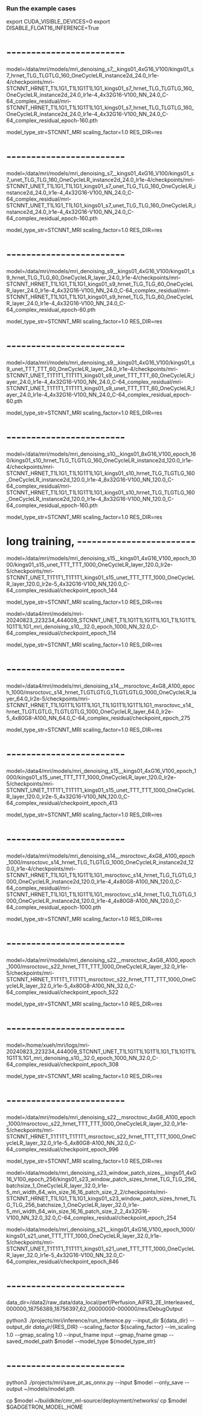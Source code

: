 ### Run the example cases

export CUDA_VISIBLE_DEVICES=0
export DISABLE_FLOAT16_INFERENCE=True

# ------------------------

model=/data/mri/models/mri_denoising_s7__kings01_4xG16_V100/kings01_s7_hrnet_TLG_TLGTLG_160_OneCycleLR_instance2d_24.0_lr1e-4/checkpoints/mri-STCNNT_HRNET_T1L1G1_T1L1G1T1L1G1_kings01_s7_hrnet_TLG_TLGTLG_160_OneCycleLR_instance2d_24.0_lr1e-4_4x32G16-V100_NN_24.0_C-64_complex_residual/mri-STCNNT_HRNET_T1L1G1_T1L1G1T1L1G1_kings01_s7_hrnet_TLG_TLGTLG_160_OneCycleLR_instance2d_24.0_lr1e-4_4x32G16-V100_NN_24.0_C-64_complex_residual_epoch-160.pth

model_type_str=STCNNT_MRI
scaling_factor=1.0
RES_DIR=res

# ------------------------

model=/data/mri/models/mri_denoising_s7__kings01_4xG16_V100/kings01_s7_unet_TLG_TLG_160_OneCycleLR_instance2d_24.0_lr1e-4/checkpoints/mri-STCNNT_UNET_T1L1G1_T1L1G1_kings01_s7_unet_TLG_TLG_160_OneCycleLR_instance2d_24.0_lr1e-4_4x32G16-V100_NN_24.0_C-64_complex_residual/mri-STCNNT_UNET_T1L1G1_T1L1G1_kings01_s7_unet_TLG_TLG_160_OneCycleLR_instance2d_24.0_lr1e-4_4x32G16-V100_NN_24.0_C-64_complex_residual_epoch-160.pth

model_type_str=STCNNT_MRI
scaling_factor=1.0
RES_DIR=res

# ------------------------

model=/data/mri/models/mri_denoising_s9__kings01_4xG16_V100/kings01_s9_hrnet_TLG_TLG_60_OneCycleLR_layer_24.0_lr1e-4/checkpoints/mri-STCNNT_HRNET_T1L1G1_T1L1G1_kings01_s9_hrnet_TLG_TLG_60_OneCycleLR_layer_24.0_lr1e-4_4x32G16-V100_NN_24.0_C-64_complex_residual/mri-STCNNT_HRNET_T1L1G1_T1L1G1_kings01_s9_hrnet_TLG_TLG_60_OneCycleLR_layer_24.0_lr1e-4_4x32G16-V100_NN_24.0_C-64_complex_residual_epoch-60.pth

model_type_str=STCNNT_MRI
scaling_factor=1.0
RES_DIR=res

# ------------------------

model=/data/mri/models/mri_denoising_s9__kings01_4xG16_V100/kings01_s9_unet_TTT_TTT_60_OneCycleLR_layer_24.0_lr1e-4/checkpoints/mri-STCNNT_UNET_T1T1T1_T1T1T1_kings01_s9_unet_TTT_TTT_60_OneCycleLR_layer_24.0_lr1e-4_4x32G16-V100_NN_24.0_C-64_complex_residual/mri-STCNNT_UNET_T1T1T1_T1T1T1_kings01_s9_unet_TTT_TTT_60_OneCycleLR_layer_24.0_lr1e-4_4x32G16-V100_NN_24.0_C-64_complex_residual_epoch-60.pth

model_type_str=STCNNT_MRI
scaling_factor=1.0
RES_DIR=res

# ------------------------

model=/data/mri/models/mri_denoising_s10__kings01_8xG16_V100_epoch_160/kings01_s10_hrnet_TLG_TLGTLG_160_OneCycleLR_instance2d_120.0_lr1e-4/checkpoints/mri-STCNNT_HRNET_T1L1G1_T1L1G1T1L1G1_kings01_s10_hrnet_TLG_TLGTLG_160_OneCycleLR_instance2d_120.0_lr1e-4_8x32G16-V100_NN_120.0_C-64_complex_residual/mri-STCNNT_HRNET_T1L1G1_T1L1G1T1L1G1_kings01_s10_hrnet_TLG_TLGTLG_160_OneCycleLR_instance2d_120.0_lr1e-4_8x32G16-V100_NN_120.0_C-64_complex_residual_epoch-160.pth

model_type_str=STCNNT_MRI
scaling_factor=1.0
RES_DIR=res

# long training, ------------------------

model=/data/mri/models/mri_denoising_s15__kings01_4xG16_V100_epoch_1000/kings01_s15_unet_TTT_TTT_1000_OneCycleLR_layer_120.0_lr2e-5/checkpoints/mri-STCNNT_UNET_T1T1T1_T1T1T1_kings01_s15_unet_TTT_TTT_1000_OneCycleLR_layer_120.0_lr2e-5_4x32G16-V100_NN_120.0_C-64_complex_residual/checkpoint_epoch_144

model_type_str=STCNNT_MRI
scaling_factor=1.0
RES_DIR=res

model=/data4/mri/models/mri-20240823_223234_444009_STCNNT_UNET_T1L1G1T1L1G1T1L1G1_T1L1G1T1L1G1T1L1G1_mri_denoising_s10__32.0_epoch_1000_NN_32.0_C-64_complex_residual/checkpoint_epoch_114

model_type_str=STCNNT_MRI
scaling_factor=1.0
RES_DIR=res

# ------------------------

model=/data4/mri/models/mri_denoising_s14__msroctovc_4xG8_A100_epoch_1000/msroctovc_s14_hrnet_TLGTLGTLG_TLGTLGTLG_1000_OneCycleLR_layer_64.0_lr2e-5/checkpoints/mri-STCNNT_HRNET_T1L1G1T1L1G1T1L1G1_T1L1G1T1L1G1T1L1G1_msroctovc_s14_hrnet_TLGTLGTLG_TLGTLGTLG_1000_OneCycleLR_layer_64.0_lr2e-5_4x80G8-A100_NN_64.0_C-64_complex_residual/checkpoint_epoch_275

model_type_str=STCNNT_MRI
scaling_factor=1.0
RES_DIR=res

# ------------------------

model=/data4/mri/models/mri_denoising_s15__kings01_4xG16_V100_epoch_1000/kings01_s15_unet_TTT_TTT_1000_OneCycleLR_layer_120.0_lr2e-5/checkpoints/mri-STCNNT_UNET_T1T1T1_T1T1T1_kings01_s15_unet_TTT_TTT_1000_OneCycleLR_layer_120.0_lr2e-5_4x32G16-V100_NN_120.0_C-64_complex_residual/checkpoint_epoch_413

model_type_str=STCNNT_MRI
scaling_factor=1.0
RES_DIR=res

# ------------------------

model=/data/mri/models/mri_denoising_s14__msroctovc_4xG8_A100_epoch_1000/msroctovc_s14_hrnet_TLG_TLGTLG_1000_OneCycleLR_instance2d_120.0_lr1e-4/checkpoints/mri-STCNNT_HRNET_T1L1G1_T1L1G1T1L1G1_msroctovc_s14_hrnet_TLG_TLGTLG_1000_OneCycleLR_instance2d_120.0_lr1e-4_4x80G8-A100_NN_120.0_C-64_complex_residual/mri-STCNNT_HRNET_T1L1G1_T1L1G1T1L1G1_msroctovc_s14_hrnet_TLG_TLGTLG_1000_OneCycleLR_instance2d_120.0_lr1e-4_4x80G8-A100_NN_120.0_C-64_complex_residual_epoch-1000.pth

model_type_str=STCNNT_MRI
scaling_factor=1.0
RES_DIR=res

# ------------------------

model=/data/mri/models/mri_denoising_s22__msroctovc_4xG8_A100_epoch_1000/msroctovc_s22_hrnet_TTT_TTT_1000_OneCycleLR_layer_32.0_lr1e-5/checkpoints/mri-STCNNT_HRNET_T1T1T1_T1T1T1_msroctovc_s22_hrnet_TTT_TTT_1000_OneCycleLR_layer_32.0_lr1e-5_4x80G8-A100_NN_32.0_C-64_complex_residual/checkpoint_epoch_522

model_type_str=STCNNT_MRI
scaling_factor=1.0
RES_DIR=res


# ------------------------

model=/home/xueh/mri/logs/mri-20240823_223234_444009_STCNNT_UNET_T1L1G1T1L1G1T1L1G1_T1L1G1T1L1G1T1L1G1_mri_denoising_s10__32.0_epoch_1000_NN_32.0_C-64_complex_residual/checkpoint_epoch_308

model_type_str=STCNNT_MRI
scaling_factor=1.0
RES_DIR=res

# ------------------------

model=/data/mri/models/mri_denoising_s22__msroctovc_4xG8_A100_epoch_1000/msroctovc_s22_hrnet_TTT_TTT_1000_OneCycleLR_layer_32.0_lr1e-5/checkpoints/mri-STCNNT_HRNET_T1T1T1_T1T1T1_msroctovc_s22_hrnet_TTT_TTT_1000_OneCycleLR_layer_32.0_lr1e-5_4x80G8-A100_NN_32.0_C-64_complex_residual/checkpoint_epoch_996

model_type_str=STCNNT_MRI
scaling_factor=1.0
RES_DIR=res

model=/data/models/mri_denoising_s23_window_patch_sizes__kings01_4xG16_V100_epoch_256/kings01_s23_window_patch_sizes_hrnet_TLG_TLG_256_batchsize_1_OneCycleLR_layer_32.0_lr1e-5_mri_width_64_win_size_16_16_patch_size_2_2/checkpoints/mri-STCNNT_HRNET_T1L1G1_T1L1G1_kings01_s23_window_patch_sizes_hrnet_TLG_TLG_256_batchsize_1_OneCycleLR_layer_32.0_lr1e-5_mri_width_64_win_size_16_16_patch_size_2_2_4x32G16-V100_NN_32.0_32.0_C-64_complex_residual/checkpoint_epoch_254

model=/data/models/mri_denoising_s21__kings01_4xG16_V100_epoch_1000/kings01_s21_unet_TTT_TTT_1000_OneCycleLR_layer_32.0_lr1e-5/checkpoints/mri-STCNNT_UNET_T1T1T1_T1T1T1_kings01_s21_unet_TTT_TTT_1000_OneCycleLR_layer_32.0_lr1e-5_4x32G16-V100_NN_32.0_C-64_complex_residual/checkpoint_epoch_846

# ------------------------

data_dir=/data2/raw_data/data_local/perf/Perfusion_AIFR3_2E_Interleaved_000000_18756389_18756397_62_00000000-000000/res/DebugOutput

python3 ./projects/mri/inference/run_inference.py --input_dir ${data_dir} --output_dir ${data_dir}/${RES_DIR} --scaling_factor ${scaling_factor} --im_scaling 1.0 --gmap_scaling 1.0 --input_fname input --gmap_fname gmap --saved_model_path $model  --model_type ${model_type_str}

# ------------------------

python3 ./projects/mri/save_pt_as_onnx.py --input $model --only_save --output ~/models/model.pth

cp $model  ~/buildkite/cmr_ml-source/deployment/networks/
cp $model  $GADGETRON_MODEL_HOME 